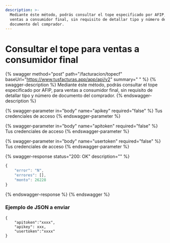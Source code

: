 ```yaml
---
description: >-
  Mediante éste método, podrás consultar el tope especificado por AFIP, para
  ventas a consumidor final, sin requisito de detallar tipo y número de
  documento del comprador.
---
```


# Consultar el tope para ventas a consumidor final

{% swagger method="post" path="/facturacion/topecf" baseUrl="https://www.tusfacturas.app/app/api/v2" summary=" " %}
{% swagger-description %}
Mediante éste método, podrás consultar el tope especificado por AFIP, para ventas a consumidor final, sin requisito de detallar tipo y número de documento del comprador.
{% endswagger-description %}

{% swagger-parameter in="body" name="apikey" required="false" %}
Tus credenciales de acceso
{% endswagger-parameter %}

{% swagger-parameter in="body" name="apitoken" required="false" %}
Tus credenciales de acceso
{% endswagger-parameter %}

{% swagger-parameter in="body" name="usertoken" required="false" %}
Tus credenciales de acceso
{% endswagger-parameter %}

{% swagger-response status="200: OK" description="" %}
```javascript
{
	"error": "N",
	"errores": [],
	"monto": 26228
}
```
{% endswagger-response %}
{% endswagger %}

### Ejemplo de JSON a enviar

```
{
    "apitoken":"xxxx",
    "apikey": xxx,
    "usertoken":"xxxx"
}
```
